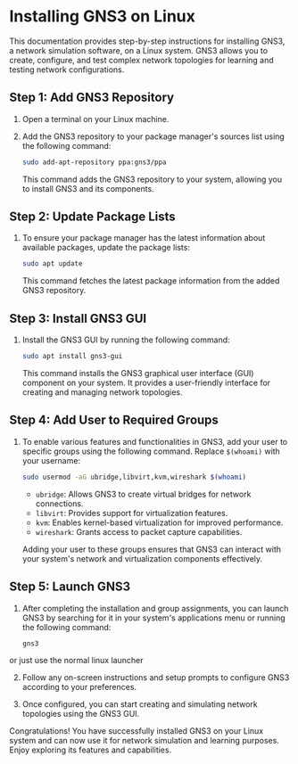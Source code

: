 # Installing GNS3 on Linux

This documentation provides step-by-step instructions for installing GNS3, a network simulation software, on a Linux system. GNS3 allows you to create, configure, and test complex network topologies for learning and testing network configurations.

## Step 1: Add GNS3 Repository

1. Open a terminal on your Linux machine.

2. Add the GNS3 repository to your package manager's sources list using the following command:

   ```bash
   sudo add-apt-repository ppa:gns3/ppa
   ```

   This command adds the GNS3 repository to your system, allowing you to install GNS3 and its components.

## Step 2: Update Package Lists

1. To ensure your package manager has the latest information about available packages, update the package lists:

   ```bash
   sudo apt update
   ```

   This command fetches the latest package information from the added GNS3 repository.

## Step 3: Install GNS3 GUI

1. Install the GNS3 GUI by running the following command:

   ```bash
   sudo apt install gns3-gui
   ```

   This command installs the GNS3 graphical user interface (GUI) component on your system. It provides a user-friendly interface for creating and managing network topologies.

## Step 4: Add User to Required Groups

1. To enable various features and functionalities in GNS3, add your user to specific groups using the following command. Replace `$(whoami)` with your username:

   ```bash
   sudo usermod -aG ubridge,libvirt,kvm,wireshark $(whoami)
   ```

   - `ubridge`: Allows GNS3 to create virtual bridges for network connections.
   - `libvirt`: Provides support for virtualization features.
   - `kvm`: Enables kernel-based virtualization for improved performance.
   - `wireshark`: Grants access to packet capture capabilities.

   Adding your user to these groups ensures that GNS3 can interact with your system's network and virtualization components effectively.

## Step 5: Launch GNS3

1. After completing the installation and group assignments, you can launch GNS3 by searching for it in your system's applications menu or running the following command:

   ```bash
   gns3
   ```

or just use the normal linux launcher

2. Follow any on-screen instructions and setup prompts to configure GNS3 according to your preferences.

3. Once configured, you can start creating and simulating network topologies using the GNS3 GUI.

Congratulations! You have successfully installed GNS3 on your Linux system and can now use it for network simulation and learning purposes. Enjoy exploring its features and capabilities.